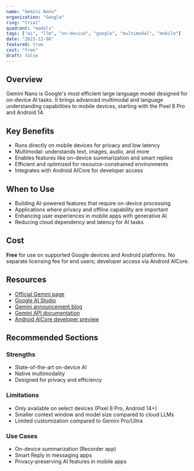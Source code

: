 ```yaml
---
name: "Gemini Nano"
organization: "Google"
ring: "trial"
quadrant: "models"
tags: ["ai", "llm", "on-device", "google", "multimodal", "mobile"]
date: "2023-12-06"
featured: true
cost: "free"
draft: false
---
```


## Overview
Gemini Nano is Google's most efficient large language model designed for on-device AI tasks. It brings advanced multimodal and language understanding capabilities to mobile devices, starting with the Pixel 8 Pro and Android 14.

## Key Benefits
- Runs directly on mobile devices for privacy and low latency
- Multimodal: understands text, images, audio, and more
- Enables features like on-device summarization and smart replies
- Efficient and optimized for resource-constrained environments
- Integrates with Android AICore for developer access

## When to Use
- Building AI-powered features that require on-device processing
- Applications where privacy and offline capability are important
- Enhancing user experiences in mobile apps with generative AI
- Reducing cloud dependency and latency for AI tasks

## Cost
**Free** for use on supported Google devices and Android platforms. No separate licensing fee for end users; developer access via Android AICore.

## Resources
- [Official Gemini page](https://deepmind.google/technologies/gemini/)
- [Google AI Studio](https://aistudio.google.com/)
- [Gemini announcement blog](https://blog.google/technology/ai/google-gemini-ai/)
- [Gemini API documentation](https://ai.google.dev/gemini-api/docs)
- [Android AICore developer preview](https://android-developers.googleblog.com/2023/12/a-new-foundation-for-ai-on-android.html)

## Recommended Sections
### Strengths
- State-of-the-art on-device AI
- Native multimodality
- Designed for privacy and efficiency

### Limitations
- Only available on select devices (Pixel 8 Pro, Android 14+)
- Smaller context window and model size compared to cloud LLMs
- Limited customization compared to Gemini Pro/Ultra

### Use Cases
- On-device summarization (Recorder app)
- Smart Reply in messaging apps
- Privacy-preserving AI features in mobile apps
